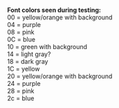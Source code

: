 __Font colors seen during testing:__  
00 = yellow/orange with background  
04 = purple  
08 = pink  
0C = blue  
10 = green with background  
14 = light gray?  
18 = dark gray  
1C = yellow  
20 = yellow/orange with background  
24 = purple  
28 = pink  
2c = blue  

